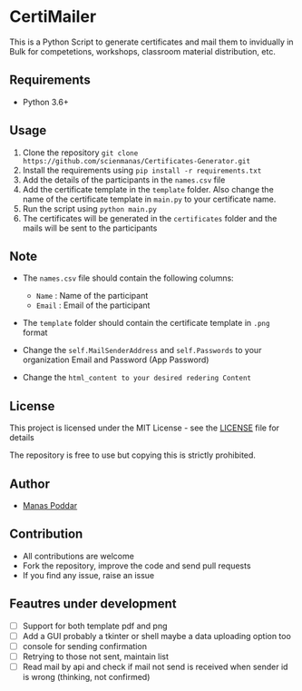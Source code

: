 # CertiMailer

This is a Python Script to generate certificates and mail them to invidually in Bulk for competetions, workshops, classroom material distribution, etc.

## Requirements

- Python 3.6+

## Usage

1. Clone the repository
`
git clone https://github.com/scienmanas/Certificates-Generator.git
`
2. Install the requirements using `pip install -r requirements.txt`
3. Add the details of the participants in the `names.csv` file
4. Add the certificate template in the `template` folder. Also change the name of the certificate template in `main.py` to your certificate name.
5. Run the script using `python main.py`
6. The certificates will be generated in the `certificates` folder and the mails will be sent to the participants

## Note

- The `names.csv` file should contain the following columns:
    - `Name` : Name of the participant
    - `Email` : Email of the participant

- The `template` folder should contain the certificate template in `.png` format
- Change the `self.MailSenderAddress` and `self.Passwords` to your organization Email and Password (App Password)
- Change the `html_content to your desired redering Content` 

## License

This project is licensed under the MIT License - see the [LICENSE](LICENSE) file for details

The repository is free to use but copying this is strictly prohibited.

## Author

- [Manas Poddar](https://www.instagram.com/scienmanas/)

## Contribution

- All contributions are welcome
- Fork the repository, improve the code and send pull requests
- If you find any issue, raise an issue

## Feautres under development 

- [ ] Support for both template pdf and png
- [ ] Add a GUI probably a tkinter or shell maybe a data uploading option too
- [ ] console for sending confirmation
- [ ] Retrying to those not sent, maintain list
- [ ] Read mail by api and check if mail not send is received when sender id is wrong (thinking, not confirmed)